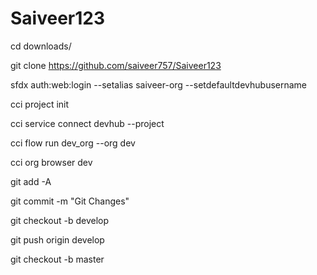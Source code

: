 # Saiveer123
cd downloads/

git clone https://github.com/saiveer757/Saiveer123

sfdx auth:web:login --setalias saiveer-org --setdefaultdevhubusername

cci project init

cci service connect devhub --project

cci flow run dev_org --org dev

cci org browser dev

git add -A

git commit -m "Git Changes"

git checkout -b develop

git push origin develop

git checkout -b master
